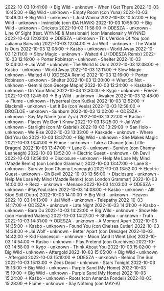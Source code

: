 2022-10-03 10:41:00 -> Big Wild - unknown - When I Get There
2022-10-03 10:45:00 -> Big Wild - unknown - Empty Room (con Yuna)
2022-10-03 10:49:00 -> Big Wild - unknown - I Just Wanna
2022-10-03 10:52:00 -> Big Wild - unknown - Invincible (con iDA HAWK)
2022-10-03 10:55:00 -> Big Wild - unknown - Crickets
2022-10-03 11:58:00 -> ODESZA - unknown - Line Of Sight (feat. WYNNE & Mansionair) (con Mansionair y WYNNE)
2022-10-03 12:02:00 -> ODESZA - unknown - This Version Of You (con Julianna Barwick)
2022-10-03 12:04:00 -> Jai Wolf - unknown - The World Is Ours
2022-10-03 12:08:00 -> Kasbo - unknown - World Away
2022-10-03 12:11:00 -> Slow Magic - unknown - Waited 4 U (ODESZA Remix)
2022-10-03 12:16:00 -> Porter Robinson - unknown - Shelter
2022-10-03 12:04:00 -> Jai Wolf - unknown - The World Is Ours
2022-10-03 12:08:00 -> Kasbo - unknown - World Away
2022-10-03 12:11:00 -> Slow Magic - unknown - Waited 4 U (ODESZA Remix)
2022-10-03 12:16:00 -> Porter Robinson - unknown - Shelter
2022-10-03 12:20:00 -> What So Not - unknown - Gemini (con George Maple)
2022-10-03 12:24:00 -> Kaskade - unknown - On Your Mind
2022-10-03 12:30:00 -> Kygo - unknown - Freeze
2022-10-03 12:45:00 -> Big Wild - unknown - Awaken
2022-10-03 12:48:00 -> Flume - unknown - Hyperreal (con Kučka)
2022-10-03 12:52:00 -> Blackmill - unknown - Let It Be (con Veela)
2022-10-03 12:58:00 -> DROELOE - unknown - Sunburn
2022-10-03 13:02:00 -> ODESZA - unknown - Say My Name (con Zyra)
2022-10-03 13:22:00 -> Kasbo - unknown - Places We Don't Know
2022-10-03 13:25:00 -> Jai Wolf - unknown - Starlight (con Mr Gabriel)
2022-10-03 13:29:00 -> San Holo - unknown - We Rise
2022-10-03 13:33:00 -> Kaskade - unknown - Where Did You Go
2022-10-03 13:37:00 -> Big Wild - unknown - She Makes Magic
2022-10-03 13:41:00 -> Flume - unknown - Take a Chance (con Little Dragon)
2022-10-03 13:47:00 -> Lane 8 - unknown - Survive (con Channy Leaneagh)
2022-10-03 13:52:00 -> Electric Guest - unknown - Oh Devil
2022-10-03 13:56:00 -> Disclosure - unknown - Help Me Lose My Mind (Mazde Remix) (con London Grammar)
2022-10-03 13:47:00 -> Lane 8 - unknown - Survive (con Channy Leaneagh)
2022-10-03 13:52:00 -> Electric Guest - unknown - Oh Devil
2022-10-03 13:56:00 -> Disclosure - unknown - Help Me Lose My Mind (Mazde Remix) (con London Grammar)
2022-10-03 14:00:00 -> Rezz - unknown - Menace
2022-10-03 14:03:00 -> ODESZA - unknown - iPlayYouListen
2022-10-03 14:08:00 -> Kasbo - unknown - Allt Stod Still (Outro)
2022-10-03 14:10:00 -> Big Wild - unknown - Heaven
2022-10-03 14:13:00 -> Jai Wolf - unknown - Telepathy
2022-10-03 14:17:00 -> ODESZA - unknown - Late Night
2022-10-03 14:21:00 -> Kasbo - unknown - Bara Du
2022-10-03 14:23:00 -> Big Wild - unknown - Show Me (con Hundred Waters)
2022-10-03 14:27:00 -> Shallou - unknown - Truth
2022-10-03 14:31:00 -> ODESZA - unknown - A Moment Apart
2022-10-03 14:35:00 -> Kasbo - unknown - Found You (con Chelsea Cutler)
2022-10-03 14:38:00 -> Jai Wolf - unknown - Better Apart (con Dresage)
2022-10-03 14:42:00 -> Kid Francescoli - unknown - Moon (And It Went Like)
2022-10-03 14:54:00 -> Kasbo - unknown - Play Pretend (con Ourchives)
2022-10-03 14:58:00 -> Kygo - unknown - Think About You
2022-10-03 15:02:00 -> Big Wild - unknown - Aftergold
2022-10-03 15:05:00 -> Big Wild - unknown - Aftergold
2022-10-03 15:10:00 -> ODESZA - unknown - Behind The Sun
2022-10-03 15:13:00 -> Zeds Dead - unknown - Stars Tonight
2022-10-03 15:16:00 -> Big Wild - unknown - Purple Sand (My Home)
2022-10-03 15:19:00 -> Big Wild - unknown - Purple Sand (My Home)
2022-10-03 15:24:00 -> Kasbo - unknown - Roots (con Amanda Fondell)
2022-10-03 15:28:00 -> Flume - unknown - Say Nothing (con MAY-A)
